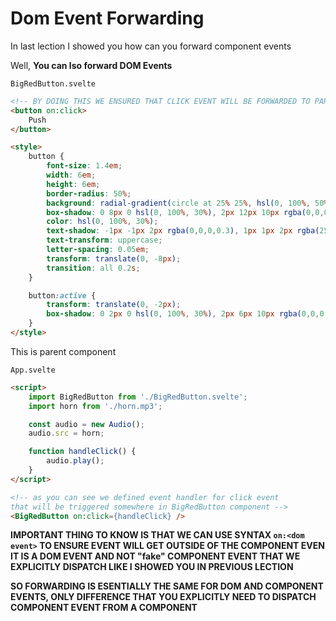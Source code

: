 # Dom Event Forwarding

In last lection I showed you how can you forward component events

Well, **You can lso forward DOM Events**

`BigRedButton.svelte`

```html
<!-- BY DOING THIS WE ENSURED THAT CLICK EVENT WILL BE FORWARDED TO PARENT -->
<button on:click>
	Push
</button>

<style>
	button {
		font-size: 1.4em;
		width: 6em;
		height: 6em;
		border-radius: 50%;
		background: radial-gradient(circle at 25% 25%, hsl(0, 100%, 50%) 0, hsl(0, 100%, 40%) 100%);
		box-shadow: 0 8px 0 hsl(0, 100%, 30%), 2px 12px 10px rgba(0,0,0,.35);
		color: hsl(0, 100%, 30%);
		text-shadow: -1px -1px 2px rgba(0,0,0,0.3), 1px 1px 2px rgba(255,255,255,0.4);
		text-transform: uppercase;
		letter-spacing: 0.05em;
		transform: translate(0, -8px);
		transition: all 0.2s;
	}

	button:active {
		transform: translate(0, -2px);
		box-shadow: 0 2px 0 hsl(0, 100%, 30%), 2px 6px 10px rgba(0,0,0,.35);
	}
</style>

```

This is parent component

`App.svelte`

```html
<script>
	import BigRedButton from './BigRedButton.svelte';
	import horn from './horn.mp3';

	const audio = new Audio();
	audio.src = horn;

	function handleClick() {
		audio.play();
	}
</script>

<!-- as you can see we defined event handler for click event
that will be triggered somewhere in BigRedButton component -->
<BigRedButton on:click={handleClick} />
```

**IMPORTANT THING TO KNOW IS THAT WE CAN USE SYNTAX `on:<dom event>` TO ENSURE EVENT WILL GET OUTSIDE OF THE COMPONENT EVEN IT IS A DOM EVENT AND NOT "fake" COMPONENT EVENT THAT WE EXPLICITLY DISPATCH LIKE I SHOWED YOU IN PREVIOUS LECTION**

**SO FORWARDING IS ESENTIALLY THE SAME FOR DOM AND COMPONENT EVENTS, ONLY DIFFERENCE THAT YOU EXPLICITLY NEED TO DISPATCH COMPONENT EVENT FROM A COMPONENT**